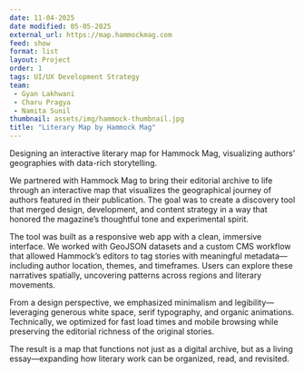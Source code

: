 ```yaml
---
date: 11-04-2025
date modified: 05-05-2025
external_url: https://map.hammockmag.com
feed: show
format: list
layout: Project
order: 1
tags: UI/UX Development Strategy
team:
 - Gyan Lakhwani
 - Charu Pragya
 - Namita Sunil
thumbnail: assets/img/hammock-thumbnail.jpg
title: "Literary Map by Hammock Mag"
---
```


Designing an interactive literary map for Hammock Mag, visualizing authors' geographies with data-rich storytelling.

We partnered with Hammock Mag to bring their editorial archive to life through an interactive map that visualizes the geographical journey of authors featured in their publication. The goal was to create a discovery tool that merged design, development, and content strategy in a way that honored the magazine’s thoughtful tone and experimental spirit.

The tool was built as a responsive web app with a clean, immersive interface. We worked with GeoJSON datasets and a custom CMS workflow that allowed Hammock’s editors to tag stories with meaningful metadata—including author location, themes, and timeframes. Users can explore these narratives spatially, uncovering patterns across regions and literary movements.

From a design perspective, we emphasized minimalism and legibility—leveraging generous white space, serif typography, and organic animations. Technically, we optimized for fast load times and mobile browsing while preserving the editorial richness of the original stories.

The result is a map that functions not just as a digital archive, but as a living essay—expanding how literary work can be organized, read, and revisited.